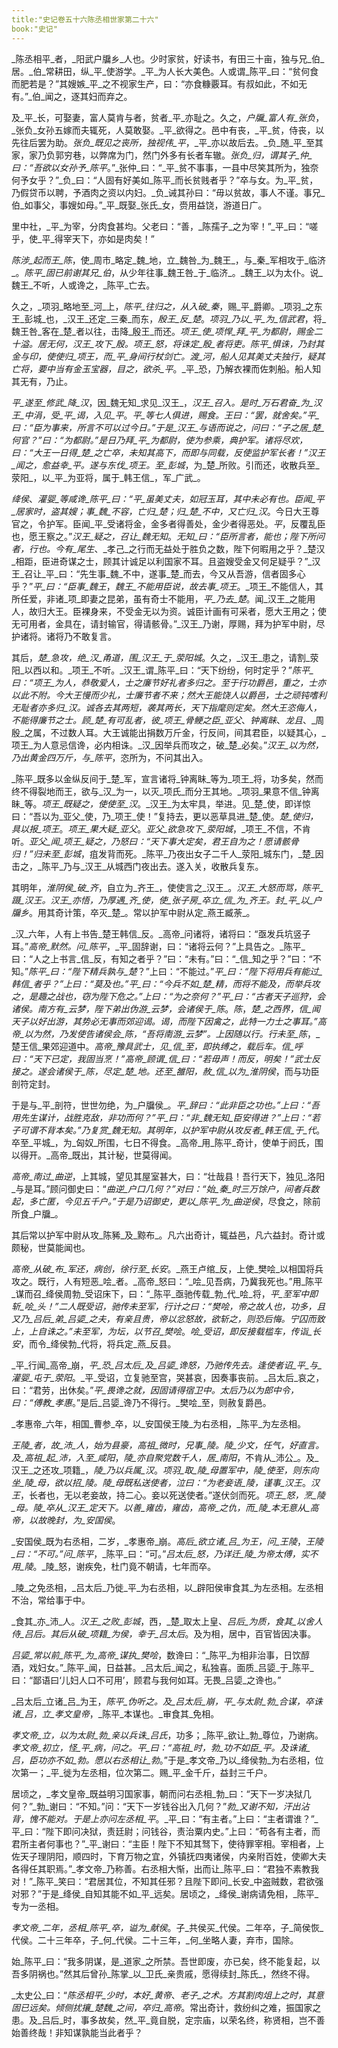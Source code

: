 ```yaml
---
title:"史记卷五十六陈丞相世家第二十六"
book:"史记"
---
```

_陈丞相平_者，_阳武户牖乡_人也。少时家贫，好读书，有田三十亩，独与兄_伯_居。_伯_常耕田，纵_平_使游学。_平_为人长大美色。人或谓_陈平_曰：“贫何食而肥若是？”其嫂嫉_平_之不视家生产，曰：“亦食糠覈耳。有叔如此，不如无有。”_伯_闻之，逐其妇而弃之。

及_平_长，可娶妻，富人莫肯与者，贫者_平_亦耻之。久之，_户牖_富人有_张负_，_张负_女孙五嫁而夫辄死，人莫敢娶。_平_欲得之。邑中有丧，_平_贫，侍丧，以先往后罢为助。_张负_既见之丧所，独视伟_平_，_平_亦以故后去。_负_随_平_至其家，家乃负郭穷巷，以弊席为门，然门外多有长者车辙。_张负_归，谓其子_仲_曰：“吾欲以女孙予_陈平_。”_张仲_曰：“_平_贫不事事，一县中尽笑其所为，独奈何予女乎？”_负_曰：“人固有好美如_陈平_而长贫贱者乎？”卒与女。为_平_贫，乃假贷币以聘，予酒肉之资以内妇。_负_诫其孙曰：“毋以贫故，事人不谨。事兄_伯_如事父，事嫂如母。”_平_既娶_张氏_女，赍用益饶，游道日广。

里中社，_平_为宰，分肉食甚均。父老曰：“善，_陈孺子_之为宰！”_平_曰：“嗟乎，使_平_得宰天下，亦如是肉矣！”

_陈涉_起而王_陈_，使_周市_略定_魏_地，立_魏咎_为_魏王_，与_秦_军相攻于_临济_。_陈平_固已前谢其兄_伯_，从少年往事_魏王咎_于_临济_。_魏王_以为太仆。说_魏王_不听，人或谗之，_陈平_亡去。

久之，_项羽_略地至_河_上，_陈平_往归之，从入破_秦_，赐_平_爵卿。_项羽_之东王_彭城_也，_汉王_还定_三秦_而东，_殷王_反_楚_。_项羽_乃以_平_为_信武君_，将_魏王咎_客在_楚_者以往，击降_殷王_而还。_项王_使_项悍_拜_平_为都尉，赐金二十溢。居无何，_汉王_攻下_殷_。_项王_怒，将诛定_殷_者将吏。_陈平_惧诛，乃封其金与印，使使归_项王_，而_平_身间行杖剑亡。渡_河_，船人见其美丈夫独行，疑其亡将，要中当有金玉宝器，目之，欲杀_平_。_平_恐，乃解衣裸而佐刺船。船人知其无有，乃止。

_平_遂至_修武_降_汉_，因_魏无知_求见_汉王_，_汉王_召入。是时_万石君奋_为_汉王_中涓，受_平_谒，入见_平_。_平_等七人俱进，赐食。王曰：“罢，就舍矣。”_平_曰：“臣为事来，所言不可以过今日。”于是_汉王_与语而说之，问曰：“子之居_楚_何官？”曰：“为都尉。”是日乃拜_平_为都尉，使为参乘，典护军。诸将尽欢，曰：“大王一日得_楚_之亡卒，未知其高下，而即与同载，反使监护军长者！”_汉王_闻之，愈益幸_平_。遂与东伐_项王_。至_彭城_，为_楚_所败。引而还，收散兵至_荥阳_，以_平_为亚将，属于_韩王信_，军_广武_。

_绛侯_、_灌婴_等咸谗_陈平_曰：“_平_虽美丈夫，如冠玉耳，其中未必有也。臣闻_平_居家时，盗其嫂；事_魏_不容，亡归_楚_；归_楚_不中，又亡归_汉_。今日大王尊官之，令护军。臣闻_平_受诸将金，金多者得善处，金少者得恶处。_平_，反覆乱臣也，愿王察之。”_汉王_疑之，召让_魏无知_。_无知_曰：“臣所言者，能也；陛下所问者，行也。今有_尾生_、_孝己_之行而无益处于胜负之数，陛下何暇用之乎？_楚汉_相距，臣进奇谋之士，顾其计诚足以利国家不耳。且盗嫂受金又何足疑乎？”_汉王_召让_平_曰：“先生事_魏_不中，遂事_楚_而去，今又从吾游，信者固多心乎？”_平_曰：“臣事_魏王_，_魏王_不能用臣说，故去事_项王_。_项王_不能信人，其所任爱，非诸_项_即妻之昆弟，虽有奇士不能用，_平_乃去_楚_。闻_汉王_之能用人，故归大王。臣裸身来，不受金无以为资。诚臣计画有可采者，愿大王用之；使无可用者，金具在，请封输官，得请骸骨。”_汉王_乃谢，厚赐，拜为护军中尉，尽护诸将。诸将乃不敢复言。

其后，_楚_急攻，绝_汉_甬道，围_汉王_于_荥阳城_。久之，_汉王_患之，请割_荥阳_以西以和。_项王_不听。_汉王_谓_陈平_曰：“天下纷纷，何时定乎？”_陈平_曰：“_项王_为人，恭敬爱人，士之廉节好礼者多归之。至于行功爵邑，重之，士亦以此不附。今大王慢而少礼，士廉节者不来；然大王能饶人以爵邑，士之顽钝嗜利无耻者亦多归_汉_。诚各去其两短，袭其两长，天下指麾则定矣。然大王恣侮人，不能得廉节之士。顾_楚_有可乱者，彼_项王_骨鲠之臣_亚父_、_钟离眛_、_龙且_、_周殷_之属，不过数人耳。大王诚能出捐数万斤金，行反间，间其君臣，以疑其心，_项王_为人意忌信谗，必内相诛。_汉_因举兵而攻之，破_楚_必矣。”_汉王_以为然，乃出黄金四万斤，与_陈平_，恣所为，不问其出入。

_陈平_既多以金纵反间于_楚_军，宣言诸将_钟离眛_等为_项王_将，功多矣，然而终不得裂地而王，欲与_汉_为一，以灭_项氏_而分王其地。_项羽_果意不信_钟离眛_等。_项王_既疑之，使使至_汉_。_汉王_为太牢具，举进。见_楚_使，即详惊曰：“吾以为_亚父_使，乃_项王_使！”复持去，更以恶草具进_楚_使。_楚_使归，具以报_项王_。_项王_果大疑_亚父_。_亚父_欲急攻下_荥阳城_，_项王_不信，不肯听。_亚父_闻_项王_疑之，乃怒曰：“天下事大定矣，君王自为之！愿请骸骨归！”归未至_彭城_，疽发背而死。_陈平_乃夜出女子二千人_荥阳_城东门，_楚_因击之，_陈平_乃与_汉王_从城西门夜出去。遂入关，收散兵复东。

其明年，_淮阴侯_破_齐_，自立为_齐王_，使使言之_汉王_。_汉王_大怒而骂，_陈平_蹑_汉王_。_汉王_亦悟，乃厚遇_齐_使，使_张子房_卒立_信_为_齐王_。封_平_以_户牖乡_。用其奇计策，卒灭_楚_。常以护军中尉从定_燕王臧荼_。

_汉_六年，人有上书告_楚王韩信_反。_高帝_问诸将，诸将曰：“亟发兵坑竖子耳。”_高帝_默然。问_陈平_，_平_固辞谢，曰：“诸将云何？”上具告之。_陈平_曰：“人之上书言_信_反，有知之者乎？”曰：“未有。”曰：“_信_知之乎？”曰：“不知。”_陈平_曰：“陛下精兵孰与_楚_？”上曰：“不能过。”_平_曰：“陛下将用兵有能过_韩信_者乎？”上曰：“莫及也。”_平_曰：“今兵不如_楚_精，而将不能及，而举兵攻之，是趣之战也，窃为陛下危之。”上曰：“为之奈何？”_平_曰：“古者天子巡狩，会诸侯。南方有_云梦_，陛下弟出伪游_云梦_，会诸侯于_陈_。_陈_，_楚_之西界，_信_闻天子以好出游，其势必无事而郊迎谒。谒，而陛下因禽之，此特一力士之事耳。”_高帝_以为然，乃发使告诸侯会_陈_，“吾将南游_云梦_”。上因随以行。行未至_陈_，_楚王信_果郊迎道中。_高帝_豫具武士，见_信_至，即执缚之，载后车。_信_呼曰：“天下已定，我固当烹！”_高帝_顾谓_信_曰：“若毋声！而反，明矣！”武士反接之。遂会诸侯于_陈_，尽定_楚_地。还至_雒阳_，赦_信_以为_淮阴侯_，而与功臣剖符定封。

于是与_平_剖符，世世勿绝，为_户牖侯_。_平_辞曰：“此非臣之功也。”上曰：“吾用先生谋计，战胜克敌，非功而何？”_平_曰：“非_魏无知_臣安得进？”上曰：“若子可谓不背本矣。”乃复赏_魏无知_。其明年，以护军中尉从攻反者_韩王信_于_代_。卒至_平城_，为_匈奴_所围，七日不得食。_高帝_用_陈平_奇计，使单于阏氏，围以得开。_高帝_既出，其计秘，世莫得闻。

_高帝_南过_曲逆_，上其城，望见其屋室甚大，曰：“壮哉县！吾行天下，独见_洛阳_与是耳。”顾问御史曰：“_曲逆_户口几何？”对曰：“始_秦_时三万馀户，间者兵数起，多亡匿，今见五千户。”于是乃诏御史，更以_陈平_为_曲逆侯_，尽食之，除前所食_户牖_。

其后常以护军中尉从攻_陈豨_及_黥布_。凡六出奇计，辄益邑，凡六益封。奇计或颇秘，世莫能闻也。

_高帝_从破_布_军还，病创，徐行至_长安_。_燕王卢绾_反，上使_樊哙_以相国将兵攻之。既行，人有短恶_哙_者。_高帝_怒曰：“_哙_见吾病，乃冀我死也。”用_陈平_谋而召_绛侯周勃_受诏床下，曰：“_陈平_亟驰传载_勃_代_哙_将，_平_至军中即斩_哙_头！”二人既受诏，驰传未至军，行计之曰：“_樊哙_，帝之故人也，功多，且又乃_吕后_弟_吕媭_之夫，有亲且贵，帝以忿怒故，欲斩之，则恐后悔。宁囚而致上，上自诛之。”未至军，为坛，以节召_樊哙_。_哙_受诏，即反接载槛车，传诣_长安_，而令_绛侯勃_代将，将兵定_燕_反县。

_平_行闻_高帝_崩，_平_恐_吕太后_及_吕媭_谗怒，乃驰传先去。逢使者诏_平_与_灌婴_屯于_荥阳_。_平_受诏，立复驰至宫，哭甚哀，因奏事丧前。_吕太后_哀之，曰：“君劳，出休矣。”_平_畏谗之就，因固请得宿卫中。太后乃以为郎中令，曰：“傅教_孝惠_。”是后_吕媭_谗乃不得行。_樊哙_至，则赦复爵邑。

_孝惠帝_六年，相国_曹参_卒，以_安国侯王陵_为右丞相，_陈平_为左丞相。

_王陵_者，故_沛_人，始为县豪，_高祖_微时，兄事_陵_。_陵_少文，任气，好直言。及_高祖_起_沛_，入至_咸阳_，_陵_亦自聚党数千人，居_南阳_，不肯从_沛公_。及_汉王_之还攻_项籍_，_陵_乃以兵属_汉_。_项羽_取_陵_母置军中，_陵_使至，则东向坐_陵_母，欲以招_陵_。_陵_母既私送使者，泣曰：“为老妾语_陵_，谨事_汉王_。_汉王_，长者也，无以老妾故，持二心。妾以死送使者。”遂伏剑而死。_项王_怒，烹_陵_母。_陵_卒从_汉王_定天下。以善_雍齿_，_雍齿_，_高帝_之仇，而_陵_本无意从_高帝_，以故晚封，为_安国侯_。

_安国侯_既为右丞相，二岁，_孝惠帝_崩。_高后_欲立诸_吕_为王，问_王陵_，_王陵_曰：“不可。”问_陈平_，_陈平_曰：“可。”_吕太后_怒，乃详迁_陵_为帝太傅，实不用_陵_。_陵_怒，谢疾免，杜门竟不朝请，七年而卒。

_陵_之免丞相，_吕太后_乃徙_平_为右丞相，以_辟阳侯审食其_为左丞相。左丞相不治，常给事于中。

_食其_亦_沛_人。_汉王_之败_彭城_，西，_楚_取太上皇、_吕后_为质，_食其_以舍人侍_吕后_。其后从破_项籍_为侯，幸于_吕太后_。及为相，居中，百官皆因决事。

_吕媭_常以前_陈平_为_高帝_谋执_樊哙_，数谗曰：“_陈平_为相非治事，日饮醇酒，戏妇女。”_陈平_闻，日益甚。_吕太后_闻之，私独喜。面质_吕媭_于_陈平_曰：“鄙语曰‘儿妇人口不可用’，顾君与我何如耳。无畏_吕媭_之谗也。”

_吕太后_立诸_吕_为王，_陈平_伪听之。及_吕太后_崩，_平_与太尉_勃_合谋，卒诛诸_吕_，立_孝文皇帝_，_陈平_本谋也。_审食其_免相。

_孝文帝_立，以为太尉_勃_亲以兵诛_吕氏_，功多；_陈平_欲让_勃_尊位，乃谢病。_孝文帝_初立，怪_平_病，问之。_平_曰：“_高祖_时，_勃_功不如臣_平_。及诛诸_吕_，臣功亦不如_勃_。愿以右丞相让_勃_。”于是_孝文帝_乃以_绛侯勃_为右丞相，位次第一；_平_徙为左丞相，位次第二。赐_平_金千斤，益封三千户。

居顷之，_孝文皇帝_既益明习国家事，朝而问右丞相_勃_曰：“天下一岁决狱几何？”_勃_谢曰：“不知。”问：“天下一岁钱谷出入几何？”_勃_又谢不知，汗出沾背，愧不能对。于是上亦问左丞相_平_。_平_曰：“有主者。”上曰：“主者谓谁？”_平_曰：“陛下即问决狱，责廷尉；问钱谷，责治粟内史。”上曰：“苟各有主者，而君所主者何事也？”_平_谢曰：“主臣！陛下不知其驽下，使待罪宰相。宰相者，上佐天子理阴阳，顺四时，下育万物之宜，外镇抚四夷诸侯，内亲附百姓，使卿大夫各得任其职焉。”_孝文帝_乃称善。右丞相大惭，出而让_陈平_曰：“君独不素教我对！”_陈平_笑曰：“君居其位，不知其任邪？且陛下即问_长安_中盗贼数，君欲强对邪？”于是_绛侯_自知其能不如_平_远矣。居顷之，_绛侯_谢病请免相，_陈平_专为一丞相。

_孝文帝_二年，丞相_陈平_卒，谥为_献侯_。子_共侯买_代侯。二年卒，子_简侯恢_代侯。二十三年卒，子_何_代侯。二十三年，_何_坐略人妻，弃市，国除。

始_陈平_曰：“我多阴谋，是_道家_之所禁。吾世即废，亦已矣，终不能复起，以吾多阴祸也。”然其后曾孙_陈掌_以_卫氏_亲贵戚，愿得续封_陈氏_，然终不得。

_太史公_曰：“_陈丞相平_少时，本好_黄帝_、_老子_之术。方其割肉俎上之时，其意固已远矣。倾侧扰攘_楚魏_之间，卒归_高帝_。常出奇计，救纷纠之难，振国家之患。及_吕后_时，事多故矣，然_平_竟自脱，定宗庙，以荣名终，称贤相，岂不善始善终哉！非知谋孰能当此者乎？
